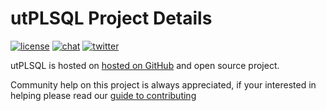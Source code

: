 # utPLSQL Project Details

[![license](http://img.shields.io/badge/license-apache%202.0-blue.svg)](https://www.apache.org/licenses/LICENSE-2.0)
[![chat](http://img.shields.io/badge/chat-slack-blue.svg)](http://utplsql-slack-invite.herokuapp.com/)
[![twitter](https://img.shields.io/twitter/follow/utPLSQL.svg?style=social&label=Follow)](https://twitter.com/utPLSQL)


utPLSQL is hosted on [hosted on GitHub](https://github.com/utPLSQL/utPLSQL) and open source project.

Community help on this project is always appreciated, if your interested in helping please read our [guide to contributing](https://github.com/utPLSQL/utPLSQL/blob/master/CONTRIBUTING.md)



 